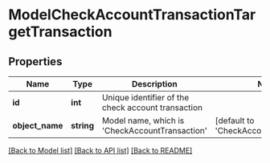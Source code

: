 # ModelCheckAccountTransactionTargetTransaction

## Properties
Name | Type | Description | Notes
------------ | ------------- | ------------- | -------------
**id** | **int** | Unique identifier of the check account transaction | 
**object_name** | **string** | Model name, which is &#x27;CheckAccountTransaction&#x27; | [default to 'CheckAccountTransaction']

[[Back to Model list]](../../README.md#documentation-for-models) [[Back to API list]](../../README.md#documentation-for-api-endpoints) [[Back to README]](../../README.md)

